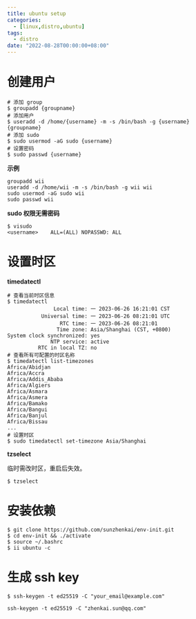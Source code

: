 ```yaml
---
title: ubuntu setup
categories: 
  - [linux,distro,ubuntu]
tags:
  - distro
date: "2022-08-28T00:00:00+08:00"
---
```


# 创建用户

```shell
# 添加 group
$ groupadd {groupname}
# 添加用户
$ useradd -d /home/{username} -m -s /bin/bash -g {username} {groupname}
# 添加 sudo
$ sudo usermod -aG sudo {username}
# 设置密码
$ sudo passwd {username}
```

**示例**

```shell
groupadd wii
useradd -d /home/wii -m -s /bin/bash -g wii wii
sudo usermod -aG sudo wii
sudo passwd wii
```

**sudo 权限无需密码**

```shell
$ visudo
<username>    ALL=(ALL) NOPASSWD: ALL
```

# 设置时区

**timedatectl**

```shell
# 查看当前时区信息
$ timedatectl
               Local time: 一 2023-06-26 16:21:01 CST
           Universal time: 一 2023-06-26 08:21:01 UTC
                 RTC time: 一 2023-06-26 08:21:01
                Time zone: Asia/Shanghai (CST, +0800)
System clock synchronized: yes
              NTP service: active
          RTC in local TZ: no
# 查看所有可配置的时区名称
$ timedatectl list-timezones
Africa/Abidjan
Africa/Accra
Africa/Addis_Ababa
Africa/Algiers
Africa/Asmara
Africa/Asmera
Africa/Bamako
Africa/Bangui
Africa/Banjul
Africa/Bissau
...
# 设置时区
$ sudo timedatectl set-timezone Asia/Shanghai
```

**tzselect**

临时需改时区，重启后失效。

```shell
$ tzselect
```

# 安装依赖

```shell
$ git clone https://github.com/sunzhenkai/env-init.git
$ cd env-init && ./activate
$ source ~/.bashrc
$ ii ubuntu -c
```

# 生成 ssh key

```shell
$ ssh-keygen -t ed25519 -C "your_email@example.com"
```

```shell
ssh-keygen -t ed25519 -C "zhenkai.sun@qq.com"
```

